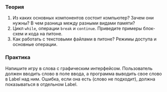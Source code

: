 ### Теория

1. Из каких основных компонентов состоит компьютер? Зачем они нужны? В чем разница между разными видами памяти?
2. Цикл `while`, операции `break` и `continue`. Приведите примеры блок-схем и кода на питоне.
3. Как работать с текстовыми файлами в питоне? Режимы доступа и основные операции.


### Практика

Напишите игру в слова с графическим интерфейсом. Пользователь должен вводить слово в поле ввода, а программа выводить свое слово в Label над ним. Ошибка, если она есть (слово не подходит), должна показываться в отдельном Label. 
